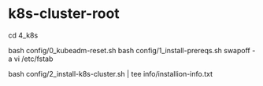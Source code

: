 # k8s-cluster-root

cd 4_k8s

bash config/0_kubeadm-reset.sh 
bash config/1_install-prereqs.sh 
swapoff -a
vi /etc/fstab

bash config/2_install-k8s-cluster.sh | tee info/installion-info.txt
